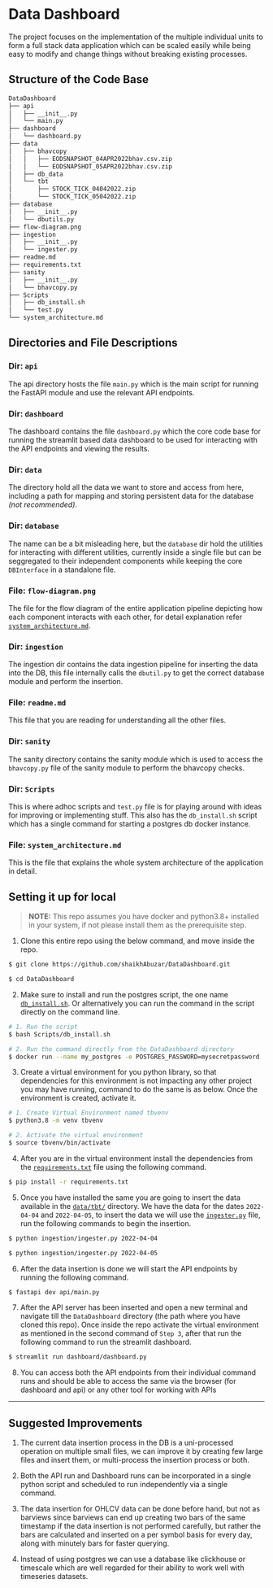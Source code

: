 # Data Dashboard

The project focuses on the implementation of the multiple individual units to form a full stack data application which can be scaled easily while being easy to modify and change things without breaking existing processes.


## Structure of the Code Base
```bash
DataDashboard
├── api
│   ├── __init__.py
│   └── main.py
├── dashboard
│   └── dashboard.py
├── data
│   ├── bhavcopy
│   │   ├── EODSNAPSHOT_04APR2022bhav.csv.zip
│   │   └── EODSNAPSHOT_05APR2022bhav.csv.zip
│   ├── db_data
│   └── tbt
│       ├── STOCK_TICK_04042022.zip
│       └── STOCK_TICK_05042022.zip
├── database
│   ├── __init__.py
│   └── dbutils.py
├── flow-diagram.png
├── ingestion
│   ├── __init__.py
│   └── ingester.py
├── readme.md
├── requirements.txt
├── sanity
│   ├── __init__.py
│   └── bhavcopy.py
├── Scripts
│   ├── db_install.sh
│   └── test.py
└── system_architecture.md
```
## Directories and File Descriptions
### Dir: `api`
The api directory hosts the file `main.py` which is the main script for running the FastAPI module and use the relevant API endpoints.

### Dir: `dashboard`
The dashboard contains the file `dashboard.py` which the core code base for running the streamlit based data dashboard to be used for interacting with the API endpoints and viewing the results.

### Dir: `data`
The directory hold all the data we want to store and access from here, including a path for mapping and storing persistent data for the database _(not recommended)_.

### Dir: `database`
The name can be a bit misleading here, but the `database` dir hold the utilities for interacting with different utilities, currently inside a single file but can be seggregated to their independent components while keeping the core `DBInterface` in a standalone file.

### File: `flow-diagram.png`
The file for the flow diagram of the entire application pipeline depicting how each component interacts with each other, for detail explanation refer [`system_architecture.md`](system_architecture.md).

### Dir: `ingestion`
The ingestion dir contains the data ingestion pipeline for inserting the data into the DB, this file internally calls the `dbutil.py` to get the correct database module and perform the insertion.

### File: `readme.md`
This file that you are reading for understanding all the other files.

### Dir: `sanity`
The sanity directory contains the sanity module which is used to access the `bhavcopy.py` file of the sanity module to perform the bhavcopy checks.

### Dir: `Scripts`
This is where adhoc scripts and `test.py` file is for playing around with ideas for improving or implementing stuff. This also has the `db_install.sh` script which has a single command for starting a postgres db docker instance.

### File: `system_architecture.md`
This is the file that explains the whole system architecture of the application in detail.

## Setting it up for local

> **NOTE:** This repo assumes you have docker and python3.8+ installed in your system, if not please install them as the prerequisite step.

1. Clone this entire repo using the below command, and move inside the repo.
```bash
$ git clone https://github.com/shaikhAbuzar/DataDashboard.git

$ cd DataDashboard
```

2. Make sure to install and run the postgres script, the one name [`db_install.sh`](Scripts/db_install.sh). Or alternatively you can run the command in the script directly on the command line.
```bash
# 1. Run the script 
$ bash Scripts/db_install.sh

# 2. Run the command directly from the DataDashboard directory
$ docker run --name my_postgres -e POSTGRES_PASSWORD=mysecretpassword  -v $PWD/Data/db_data:/var/lib/postgresql/data -d -p 5432:5432 postgres
```
3. Create a virtual environment for you python library, so that dependencies for this environment is not impacting any other project you may have running, command to do the same is as below. Once the environment is created, activate it.

```bash
# 1. Create Virtual Environment named tbvenv
$ python3.8 -m venv tbvenv

# 2. Activate the virtual environment
$ source tbvenv/bin/activate
```

4. After you are in the virtual environment install the dependencies from the [`requirements.txt`](requirements.txt) file using the following command.
```bash
$ pip install -r requirements.txt
```

5. Once you have installed the same you are going to insert the data available in the [`data/tbt/`](data/tbt/) directory. We have the data for the dates `2022-04-04` and `2022-04-05`, to insert the data we will use the [`ingester.py`](ingestion/ingester.py) file, run the following commands to begin the insertion.
```bash
$ python ingestion/ingester.py 2022-04-04

$ python ingestion/ingester.py 2022-04-05
```

6. After the data insertion is done we will start the API endpoints by running the following command.
```bash
$ fastapi dev api/main.py
```

7. After the API server has been inserted and open a new terminal and navigate till the `DataDashboard` directory (the path where you have cloned this repo). Once inside the repo activate the virtual environment as mentioned in the second command of `Step 3`, after that run the following command to run the streamlit dashboard.
```bash
$ streamlit run dashboard/dashboard.py
```

8. You can access both the API endpoints from their individual command runs and should be able to access the same via the browser (for dashboard and api) or any other tool for working with APIs

---
## Suggested Improvements
1. The current data insertion process in the DB is a uni-processed operation on multiple small files, we can improve it by creating few large files and insert them, or multi-process the insertion process or both.

2. Both the API run and Dashboard runs can be incorporated in a single python script and scheduled to run independently via a single command.

3. The data insertion for OHLCV data can be done before hand, but not as barviews since barviews can end up creating two bars of the same timestamp if the data insertion is not performed carefully, but rather the bars are calculated and inserted on a per symbol basis for every day, along with minutely bars for faster querying.

4. Instead of using postgres we can use a database like clickhouse or timescale which are well regarded for their ability to work well with timeseries datasets.
